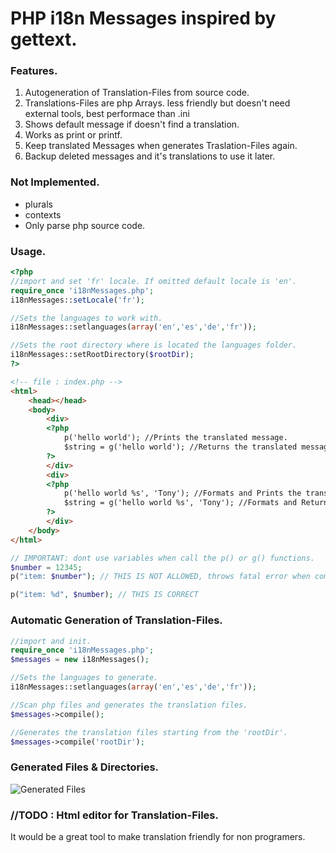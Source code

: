 # PHP i18n Messages inspired by gettext.

### Features.
1. Autogeneration of Translation-Files from source code.
2. Translations-Files are php Arrays. less friendly but doesn't need external tools, best performace than .ini
4. Shows default message if doesn't find a translation.
5. Works as print or printf.
6. Keep translated Messages when generates Traslation-Files again.
7. Backup deleted messages and it's translations to use it later.

### Not Implemented.
* plurals
* contexts
* Only parse php source code.



### Usage.
```php
<?php
//import and set 'fr' locale. If omitted default locale is 'en'.
require_once 'i18nMessages.php';
i18nMessages::setLocale('fr');

//Sets the languages to work with.
i18nMessages::setlanguages(array('en','es','de','fr'));

//Sets the root directory where is located the languages folder.
i18nMessages::setRootDirectory($rootDir);
?>
```
```html
<!-- file : index.php -->
<html>
    <head></head>
    <body>
        <div>
        <?php
            p('hello world'); //Prints the translated message.
            $string = g('hello world'); //Returns the translated message.
        ?>
        </div>
        <div>
        <?php 
            p('hello world %s', 'Tony'); //Formats and Prints the translated message.
            $string = g('hello world %s', 'Tony'); //Formats and Returns the translated message.
        ?>
        </div>
    </body>
</html>
```
```php
// IMPORTANT: dont use variables when call the p() or g() functions.
$number = 12345;
p("item: $number"); // THIS IS NOT ALLOWED, throws fatal error when compile Translation-Files

p("item: %d", $number); // THIS IS CORRECT       
```
### Automatic Generation of Translation-Files.
```php
//import and init.
require_once 'i18nMessages.php';
$messages = new i18nMessages();

//Sets the languages to generate.
i18nMessages::setlanguages(array('en','es','de','fr'));

//Scan php files and generates the translation files. 
$messages->compile();

//Generates the translation files starting from the 'rootDir'. 
$messages->compile('rootDir');
```
### Generated Files & Directories.
![Generated Files](https://raw.github.com/M-jerez/i18nMessages/master/generated-files.png)

### //TODO : Html editor for Translation-Files.
It would be a great tool to make translation friendly for non programers.
